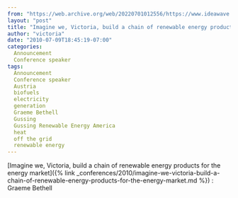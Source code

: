 ```yaml
---
from: "https://web.archive.org/web/20220701012556/https://www.ideawave.ca/imagine-we-victoria-build-a-chain-of-renewable-energy-products-for-the-energy-market-graeme-bethell/"
layout: "post"
title: "Imagine we, Victoria, build a chain of renewable energy products for the energy market : Graeme Bethell"
author: "victoria"
date: "2010-07-09T18:45:19-07:00"
categories:
  Announcement
  Conference speaker
tags: 
  Announcement
  Conference speaker
  Austria
  biofuels
  electricity
  generation
  Graeme Bethell
  Gussing
  Gussing Renewable Energy America
  heat
  off the grid
  renewable energy
---
```


[Imagine we, Victoria, build a chain of renewable energy products for the energy market]({% link _conferences/2010/imagine-we-victoria-build-a-chain-of-renewable-energy-products-for-the-energy-market.md %}) : Graeme Bethell
